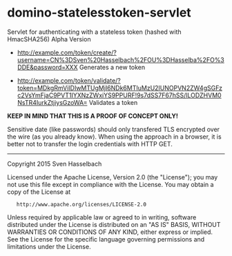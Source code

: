 # domino-statelesstoken-servlet
Servlet for authenticating with a stateless token (hashed with HmacSHA256)
Alpha Version

* http://example.com/token/create/?username=CN%3DSven%20Hasselbach%2FOU%3DHasselba%2FO%3DDE&password=XXX
Generates a new token

* http://example.com/token/validate/?token=MDkgRmViIDIwMTUgMjI6NDk6MTIuMzU2IUNOPVN2ZW4gSGFzc2VsYmFjaC9PVT1IYXNzZWxiYS9PPURF!9s7dSS7F67hSS/lLODZHVM0NsTR4IurkZtjiysGzoWA=
Validates a token

**KEEP IN MIND THAT THIS IS A PROOF OF CONCEPT ONLY!**

Sensitive date (like passwords) should only transfered TLS encrypted over the wire (as you already know). When using the approach in a browser, it is better not to transfer the login credentials with HTTP GET.

---
 Copyright 2015 Sven Hasselbach

   Licensed under the Apache License, Version 2.0 (the "License");
   you may not use this file except in compliance with the License.
   You may obtain a copy of the License at

       http://www.apache.org/licenses/LICENSE-2.0

   Unless required by applicable law or agreed to in writing, software
   distributed under the License is distributed on an "AS IS" BASIS,
   WITHOUT WARRANTIES OR CONDITIONS OF ANY KIND, either express or implied.
   See the License for the specific language governing permissions and
   limitations under the License.
